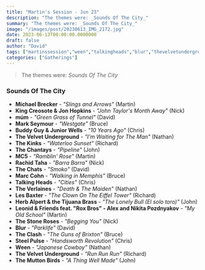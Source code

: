 ```yaml
---
title: "Martin's Session - Jun 23"
description: "The themes were: _Sounds Of The City_"
summary: "The themes were: _Sounds Of The City_"
image: "/images/post/20230613_IMG_2172.jpg"
date: 2023-06-13T00:00:00.0000000
draft: false
author: "David"
tags: ["martinssession","ween","talkingheads","blur","thevelvetunderground","thevelvetunderground","theclash","themuttonbirds","thekinks","michaelbrecker","múm","mc5","thechats","marccohn","lesbaxter","rachidtaha","steelpulse","markseymour","thechantays","theverlaines","thestoneroses","buddyguyandjuniorwells","kingcreosoteandjonhopkins","herbalpertandthetijuanabrass","leonidandfriendsfeatroxbros-alexandnikitapozdnyakov"]
categories: ["Gatherings"]
---
```

> The themes were: _Sounds Of The City_
### Sounds Of The City
- **Michael Brecker** - _"Slings and Arrows"_ (Martin)
- **King Creosote & Jon Hopkins** - _"John Taylor's Month Away"_ (Nick)
- **múm** - _"Green Grass of Tunnel"_ (David)
- **Mark Seymour** - _"Westgate"_ (Bruce)
- **Buddy Guy & Junior Wells** - _"10 Years Ago"_ (Chris)
- **The Velvet Underground** - _"I'm Waiting for The Man"_ (Nathan)
- **The Kinks** - _"Waterloo Sunset"_ (Richard)
- **The Chantays** - _"Pipeline"_ (John)
- **MC5** - _"Ramblin' Rose"_ (Martin)
- **Rachid Taha** - _"Barra Barra"_ (Nick)
- **The Chats** - _"Smoko"_ (David)
- **Marc Cohn** - _"Walking in Memphis"_ (Bruce)
- **Talking Heads** - _"Cities"_ (Chris)
- **The Verlaines** - _"Death & The Maiden"_ (Nathan)
- **Les Baxter** - _"The Clown On The Eiffel Tower"_ (Richard)
- **Herb Alpert & the Tijuana Brass** - _"The Lonely Bull (El solo toro)"_ (John)
- **Leonid & Friends feat. "Rox Bros" - Alex and Nikita Pozdnyakov** - _"My Old School"_ (Martin)
- **The Stone Roses** - _"Begging You"_ (Nick)
- **Blur** - _"Parklife"_ (David)
- **The Clash** - _"The Guns of Brixton"_ (Bruce)
- **Steel Pulse** - _"Handsworth Revolution"_ (Chris)
- **Ween** - _"Japanese Cowboy"_ (Nathan)
- **The Velvet Underground** - _"Run Run Run"_ (Richard)
- **The Mutton Birds** - _"A Thing Well Made"_ (John)
